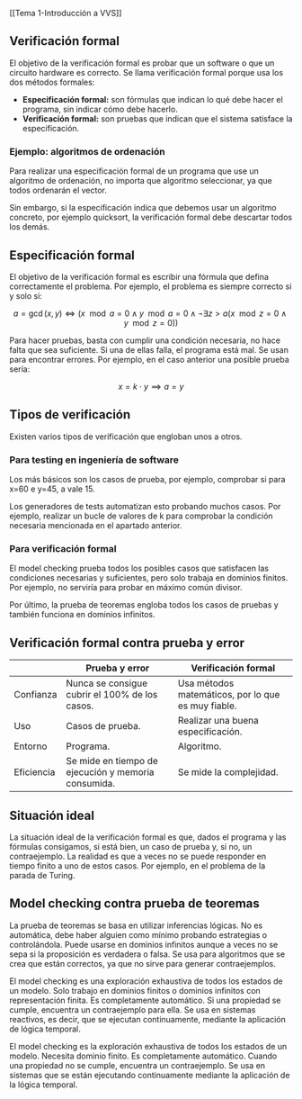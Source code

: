 [[Tema 1-Introducción a VVS]]

## Verificación formal
El objetivo de la verificación formal es probar que un software o que un circuito hardware es correcto. Se llama verificación formal porque usa los dos métodos formales:
+ **Especificación formal:** son fórmulas que indican lo qué debe hacer el programa, sin indicar cómo debe hacerlo.
+ **Verificación formal:** son pruebas que indican que el sistema satisface la especificación.

### Ejemplo: algoritmos de ordenación
Para realizar una especificación formal de un programa que use un algoritmo de ordenación, no importa que algoritmo seleccionar, ya que todos ordenarán el vector.

Sin embargo, si la especificación indica que debemos usar un algoritmo concreto, por ejemplo quicksort, la verificación formal debe descartar todos los demás.

## Especificación formal
El objetivo de la verificación formal es escribir una fórmula que defina correctamente el problema. Por ejemplo, el problema es siempre correcto si y solo si:

$$a = \gcd(x, y) \iff \left( x \mod a = 0 \wedge y \mod a = 0 \wedge \neg \exists z > a \left( x \mod z = 0 \wedge y \mod z = 0 \right) \right)$$

Para hacer pruebas, basta con cumplir una condición necesaria, no hace falta que sea suficiente. Si una de ellas falla, el programa está mal. Se usan para encontrar errores. Por ejemplo, en el caso anterior una posible prueba sería:

$$x = k \cdot y \implies a = y$$

## Tipos de verificación
Existen varios tipos de verificación que engloban unos a otros.

### Para testing en ingeniería de software
Los más básicos son los casos de prueba, por ejemplo, comprobar si para x=60 e y=45, a vale 15.

Los generadores de tests automatizan esto probando muchos casos. Por ejemplo, realizar un bucle de valores de k para comprobar la condición necesaria mencionada en el apartado anterior.

### Para verificación formal
El model checking prueba todos los posibles casos que satisfacen las condiciones necesarias y suficientes, pero solo trabaja en dominios finitos. Por ejemplo, no serviría para probar en máximo común divisor.

Por último, la prueba de teoremas engloba todos los casos de pruebas y también funciona en dominios infinitos.

## Verificación formal contra prueba y error

|            | Prueba y error                                      | Verificación formal                                |
| ---------- | --------------------------------------------------- | -------------------------------------------------- |
| Confianza  | Nunca se consigue cubrir el 100% de los casos.      | Usa métodos matemáticos, por lo que es muy fiable. |
| Uso        | Casos de prueba.                                    | Realizar una buena especificación.                 |
| Entorno    | Programa.                                           | Algoritmo.                                         |
| Eficiencia | Se mide en tiempo de ejecución y memoria consumida. | Se mide la complejidad.                            |

## Situación ideal
La situación ideal de la verificación formal es que, dados el programa y las fórmulas consigamos, si está bien, un caso de prueba y, si no, un contraejemplo. La realidad es que a veces no se puede responder en tiempo finito a uno de estos casos. Por ejemplo, en el problema de la parada de Turing.

## Model checking contra prueba de teoremas
La prueba de teoremas se basa en utilizar inferencias lógicas. No es automática, debe haber alguien como mínimo probando estrategias o controlándola. Puede usarse en dominios infinitos aunque a veces no se sepa si la proposición es verdadera o falsa. Se usa para algoritmos que se crea que están correctos, ya que no sirve para generar contraejemplos.

El model checking es una exploración exhaustiva de todos los estados de un modelo. Solo trabajo en dominios finitos o dominios infinitos con representación finita. Es completamente automático. Si una propiedad se cumple, encuentra un contraejemplo para ella. Se usa en sistemas reactivos, es decir, que se ejecutan continuamente, mediante la aplicación de lógica temporal.

El model checking es la exploración exhaustiva de todos los estados de un modelo. Necesita dominio finito. Es completamente automático. Cuando una propiedad no se cumple, encuentra un contraejemplo. Se usa en sistemas que se están ejecutando continuamente mediante la aplicación de la lógica temporal. 